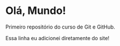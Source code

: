 # Olá, Mundo!
 Primeiro repositório do curso de Git e GitHub.
 
 Essa linha eu adicionei diretamente do site!
